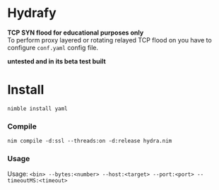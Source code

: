 # Hydrafy
**TCP SYN flood for educational purposes only**<br>
To perform proxy layered or rotating relayed TCP flood on you have to configure  ``conf.yaml`` config file.

**untested and in its beta test built**

# Install
``nimble install yaml``

### Compile
```
nim compile -d:ssl --threads:on -d:release hydra.nim
```

### Usage
Usage: ``<bin> --bytes:<number> --host:<target> --port:<port> --timeoutMS:<timeout>``
